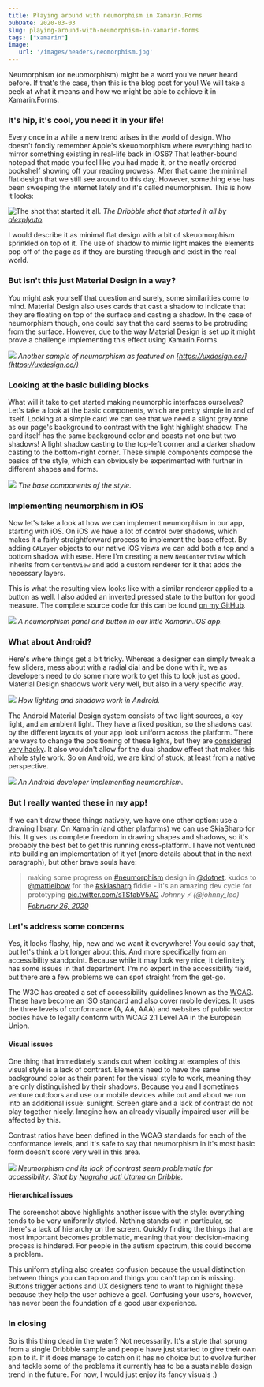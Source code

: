 ```yaml
---
title: Playing around with neumorphism in Xamarin.Forms
pubDate: 2020-03-03
slug: playing-around-with-neumorphism-in-xamarin-forms
tags: ["xamarin"]
image:
   url: '/images/headers/neomorphism.jpg'
---
```

Neumorphism (or neuomorphism) might be a word you've never heard before. If that's the case, then this is the blog post for you! We will take a peek at what it means and how we might be able to achieve it in Xamarin.Forms.

### It's hip, it's cool, you need it in your life!
Every once in a while a new trend arises in the world of design. Who doesn't fondly remember Apple's skeuomorphism where everything had to mirror something existing in real-life back in iOS6? That leather-bound notepad that made you feel like you had made it, or the neatly ordered bookshelf showing off your reading prowess. After that came the minimal flat design that we still see around to this day. However, something else has been sweeping the internet lately and it's called neumorphism. This is how it looks:

![The shot that started it all.](/images/posts/1_gza8htfpZ-5eDabA7_kTJw.png)
*The Dribbble shot that started it all by [alexplyuto](https://dribbble.com/shots/7994421-Skeuomorph-Mobile-Banking).*

I would describe it as minimal flat design with a bit of skeuomorphism sprinkled on top of it. The use of shadow to mimic light makes the elements pop off of the page as if they are bursting through and exist in the real world.

### But isn't this just Material Design in a way?
You might ask yourself that question and surely, some similarities come to mind. Material Design also uses cards that cast a shadow to indicate that they are floating on top of the surface and casting a shadow. In the case of neumorphism though, one could say that the card seems to be protruding from the surface. However, due to the way Material Design is set up it might prove a challenge implementing this effect using Xamarin.Forms.

![](/images/posts/1_57iKUIZ1AuMc8YKdj3wpTQ.jpeg)
*Another sample of neumorphism as featured on [https://uxdesign.cc/](https://uxdesign.cc/)*

### Looking at the basic building blocks
What will it take to get started making neumorphic interfaces ourselves? Let's take a look at the basic components, which are pretty simple in and of itself. Looking at a simple card we can see that we need a slight grey tone as our page's background to contrast with the light highlight shadow. The card itself has the same background color and boasts not one but two shadows! A light shadow casting to the top-left corner and a darker shadow casting to the bottom-right corner. These simple components compose the basics of the style, which can obviously be experimented with further in different shapes and forms.

![](/images/posts/image-50.png?style=halfsize)
*The base components of the style.*

### Implementing neumorphism in iOS
Now let's take a look at how we can implement neumorphism in our app, starting with iOS. On iOS we have a lot of control over shadows, which makes it a fairly straightforward process to implement the base effect. By adding `CALayer` objects to our native iOS views we can add both a top and a bottom shadow with ease. Here I'm creating a new `NeuContentView` which inherits from `ContentView` and add a custom renderer for it that adds the necessary layers. 

<script src="https://gist.github.com/sthewissen/cd339a2e5c86c0173f8634174fb8da68.js"></script>

This is what the resulting view looks like with a similar renderer applied to a button as well. I also added an inverted pressed state to the button for good measure. The complete source code for this can be found [on my GitHub](https://github.com/sthewissen/Xamarin.Neumorphism).

![](/images/posts/image-51.png?style=halfsize)
*A neumorphism panel and button in our little Xamarin.iOS app.*

### What about Android?
Here's where things get a bit tricky. Whereas a designer can simply tweak a few sliders, mess about with a radial dial and be done with it, we as developers need to do some more work to get this to look just as good. Material Design shadows work very well, but also in a very specific way.

![](/images/posts/1_wAQ8TjKbVKBAsQhQqdzK4A.png?style=halfsize)
*How lighting and shadows work in Android.*

The Android Material Design system consists of two light sources, a key light, and an ambient light. They have a fixed position, so the shadows cast by the different layouts of your app look uniform across the platform. There are ways to change the positioning of these lights, but they are [considered very hacky](https://tips.seebrock3r.me/playing-with-elevation-in-android-part-2-2b415795ceb6). It also wouldn't allow for the dual shadow effect that makes this whole style work. So on Android, we are kind of stuck, at least from a native perspective.

![](https://media.giphy.com/media/3oKIPsU8OC7JhkvY8U/giphy.gif)
*An Android developer implementing neumorphism.*

### But I really wanted these in my app!
If we can't draw these things natively, we have one other option: use a drawing library. On Xamarin (and other platforms) we can use SkiaSharp for this. It gives us complete freedom in drawing shapes and shadows, so it's probably the best bet to get this running cross-platform. I have not ventured into building an implementation of it yet (more details about that in the next paragraph), but other brave souls have:
> making some progress on [#neumorphism](https://twitter.com/hashtag/neumorphism?src=hash&ref_src=twsrc%5Etfw) design in [@dotnet](https://twitter.com/dotnet?ref_src=twsrc%5Etfw). kudos to [@mattleibow](https://twitter.com/mattleibow?ref_src=twsrc%5Etfw) for the [#skiasharp](https://twitter.com/hashtag/skiasharp?src=hash&ref_src=twsrc%5Etfw) fiddle - it's an amazing dev cycle for prototyping [pic.twitter.com/sTSfabV5AC](https://t.co/sTSfabV5AC)
<cite>Johnny ⚡️ (@johnny\_leo) [February 26, 2020](https://twitter.com/johnny_leo/status/1232683643321159680?ref_src=twsrc%5Etfw)</cite>

### Let's address some concerns
Yes, it looks flashy, hip, new and we want it everywhere! You could say that, but let's think a bit longer about this. And more specifically from an accessibility standpoint. Because while it may look very nice, it definitely has some issues in that department. I'm no expert in the accessibility field, but there are a few problems we can spot straight from the get-go.

The W3C has created a set of accessibility guidelines known as the [WCAG](https://en.wikipedia.org/wiki/Web_Content_Accessibility_Guidelines). These have become an ISO standard and also cover mobile devices. It uses the three levels of conformance (A, AA, AAA) and websites of public sector bodies have to legally conform with WCAG 2.1 Level AA in the European Union.

#### Visual issues
One thing that immediately stands out when looking at examples of this visual style is a lack of contrast. Elements need to have the same background color as their parent for the visual style to work, meaning they are only distinguished by their shadows. Because you and I sometimes venture outdoors and use our mobile devices while out and about we run into an additional issue: sunlight. Screen glare and a lack of contrast do not play together nicely. Imagine how an already visually impaired user will be affected by this.

Contrast ratios have been defined in the WCAG standards for each of the conformance levels, and it's safe to say that neumorphism in it's most basic form doesn't score very well in this area.

![](/images/posts/f21a1a84c84b4817cb2781a549589627.png)
*Neumorphism and its lack of contrast seem problematic for accessibility. Shot by [Nugraha Jati Utama on Dribble](https://dribbble.com/shots/10058536-Skeumorphic-Smarthome-app).*

#### Hierarchical issues
The screenshot above highlights another issue with the style: everything tends to be very uniformly styled. Nothing stands out in particular, so there's a lack of hierarchy on the screen. Quickly finding the things that are most important becomes problematic, meaning that your decision-making process is hindered. For people in the autism spectrum, this could become a problem.

This uniform styling also creates confusion because the usual distinction between things you can tap on and things you can't tap on is missing. Buttons trigger actions and UX designers tend to want to highlight these because they help the user achieve a goal. Confusing your users, however, has never been the foundation of a good user experience.

### In closing
So is this thing dead in the water? Not necessarily. It's a style that sprung from a single Dribbble sample and people have just started to give their own spin to it. If it does manage to catch on it has no choice but to evolve further and tackle some of the problems it currently has to be a sustainable design trend in the future. For now, I would just enjoy its fancy visuals :)